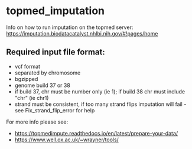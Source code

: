 # topmed_imputation

Info on how to run imputation on the topmed server:
https://imputation.biodatacatalyst.nhlbi.nih.gov/#!pages/home


## Required input file format:
- vcf format
- separated by chromosome
- bgzipped
- genome build 37 or 38
- if build 37, chr must be number only (ie 1); if build 38 chr must include "chr" (ie chr1)
- strand must be consistent, if too many strand flips imputation will fail - see Fix_strand_flip_error for help

For more info please see:
- https://topmedimpute.readthedocs.io/en/latest/prepare-your-data/
- https://www.well.ox.ac.uk/~wrayner/tools/

